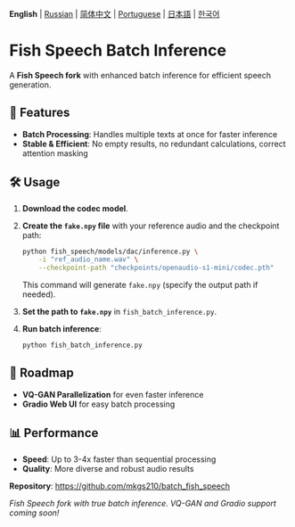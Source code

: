 **English** | [Russian](docs/README.ru.md) | [简体中文](docs/README.zh.md) | [Portuguese](docs/README.pt-BR.md) | [日本語](docs/README.ja.md) | [한국어](docs/README.ko.md) <br>

# Fish Speech Batch Inference

A **Fish Speech fork** with enhanced batch inference for efficient speech generation.

## 🚀 Features

- **Batch Processing**: Handles multiple texts at once for faster inference
- **Stable & Efficient**: No empty results, no redundant calculations, correct attention masking

## 🛠️ Usage

1. **Download the codec model**.
2. **Create the `fake.npy` file** with your reference audio and the checkpoint path:

    ```bash
    python fish_speech/models/dac/inference.py \
        -i "ref_audio_name.wav" \
        --checkpoint-path "checkpoints/openaudio-s1-mini/codec.pth"
    ```

    This command will generate `fake.npy` (specify the output path if needed).

3. **Set the path to `fake.npy`** in `fish_batch_inference.py`.

4. **Run batch inference**:

    ```bash
    python fish_batch_inference.py
    ```

## 🔄 Roadmap

- **VQ-GAN Parallelization** for even faster inference
- **Gradio Web UI** for easy batch processing

## 📊 Performance

- **Speed**: Up to 3-4x faster than sequential processing
- **Quality**: More diverse and robust audio results

**Repository**: https://github.com/mkgs210/batch_fish_speech

*Fish Speech fork with true batch inference. VQ-GAN and Gradio support coming soon!*
